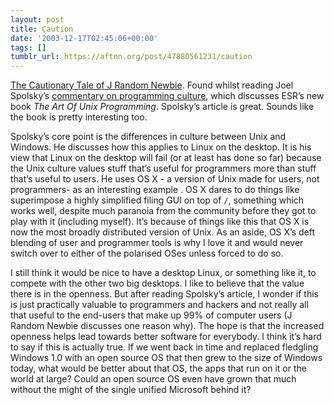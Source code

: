 ```yaml
---
layout: post
title: Caution
date: '2003-12-17T02:45:06+00:00'
tags: []
tumblr_url: https://aftnn.org/post/47880561231/caution
---
```

<p><a href="http://www.faqs.org/docs/artu/ch16s01.html">The Cautionary Tale of J Random Newbie</a>. Found whilst reading Joel Spolsky&rsquo;s <a href="http://www.joelonsoftware.com/articles/Biculturalism.html">commentary on programming culture</a>, which discusses ESR&rsquo;s new book <em>The Art Of Unix Programming</em>. Spolsky&rsquo;s article is great. Sounds like the book is pretty interesting too.</p>
<p>Spolsky&rsquo;s core point is the differences in culture between Unix and Windows. He discusses how this applies to Linux on the desktop. It is his view that Linux on the desktop will fail (or at least has done so far) because the Unix culture values stuff that&rsquo;s useful for programmers more than stuff that&rsquo;s useful to users. He uses OS X - a version of Unix made for users, not programmers- as an interesting example . OS X dares to do things like superimpose a highly simplified filing GUI on top of <code>/</code>, something which works well, despite much paranoia from the community before they got to play with it (including myself). It&rsquo;s because of things like this that OS X is now the most broadly distributed version of Unix. As an aside, OS X&rsquo;s deft blending of user and programmer tools is why I love it and would never switch over to either of the polarised OSes unless forced to do so.</p>
<p>I still think it would be nice to have a desktop Linux, or something like it, to compete with the other two big desktops. I like to believe that the value there is in the openness. But after reading Spolsky&rsquo;s article, I wonder if this is just practically valuable to programmers and hackers and not really all that useful to the end-users that make up 99% of computer users (J Random Newbie discusses one reason why). The hope is that the increased openness helps lead towards better software for everybody. I think it&rsquo;s hard to say if this is actually true. If we went back in time and replaced fledgling Windows 1.0 with an open source OS that then grew to the size of Windows today, what would be better about that OS, the apps that run on it or the world at large? Could an open source OS even have grown that much without the might of the single unified Microsoft behind it?</p>
